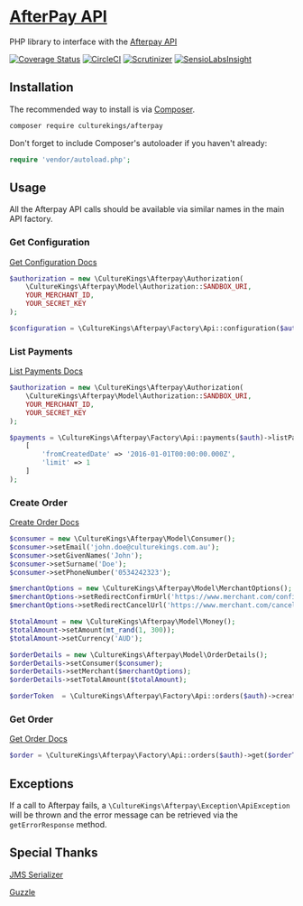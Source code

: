 [AfterPay API](https://culturekings.github.io/afterpay/)
=======================

PHP library to interface with the [Afterpay API](http://docs.afterpay.com.au/) 

[![Coverage Status](https://coveralls.io/repos/github/culturekings/afterpay/badge.svg)](https://coveralls.io/github/culturekings/afterpay)
[![CircleCI](https://img.shields.io/circleci/project/culturekings/afterpay.svg?style=svg)](https://img.shields.io/circleci/project/culturekings/afterpay.svg?style=svg)
[![Scrutinizer](https://scrutinizer-ci.com/g/culturekings/afterpay/badges/quality-score.png?b=master)](https://scrutinizer-ci.com/g/culturekings/afterpay/badges/quality-score.png?b=master)
[![SensioLabsInsight](https://img.shields.io/sensiolabs/i/b9b910ea-dc47-4459-a7b1-ff9da76edebd.svg)](https://img.shields.io/sensiolabs/i/b9b910ea-dc47-4459-a7b1-ff9da76edebd.svg)

## Installation

The recommended way to install is via [Composer](http://getcomposer.org).


```bash
composer require culturekings/afterpay
```

Don't forget to include Composer's autoloader if you haven't already:

```php
require 'vendor/autoload.php';
```

## Usage

All the Afterpay API calls should be available via similar names in the main API factory.

### Get Configuration

[Get Configuration Docs](http://docs.afterpay.com.au/merchant-api-v1.html#get-configuration)

```php
$authorization = new \CultureKings\Afterpay\Authorization(
    \CultureKings\Afterpay\Model\Authorization::SANDBOX_URI,
    YOUR_MERCHANT_ID,
    YOUR_SECRET_KEY
);

$configuration = \CultureKings\Afterpay\Factory\Api::configuration($authorization)->get()
```

### List Payments

[List Payments Docs](http://docs.afterpay.com.au/merchant-api-v1.html#list-payments)

```php
$authorization = new \CultureKings\Afterpay\Authorization(
    \CultureKings\Afterpay\Model\Authorization::SANDBOX_URI,
    YOUR_MERCHANT_ID,
    YOUR_SECRET_KEY
);

$payments = \CultureKings\Afterpay\Factory\Api::payments($auth)->listPayments(
    [
        'fromCreatedDate' => '2016-01-01T00:00:00.000Z',
        'limit' => 1
    ]
);
```

### Create Order

[Create Order Docs](http://docs.afterpay.com.au/merchant-api-v1.html#create-order)

```php
$consumer = new \CultureKings\Afterpay\Model\Consumer();
$consumer->setEmail('john.doe@culturekings.com.au');
$consumer->setGivenNames('John');
$consumer->setSurname('Doe');
$consumer->setPhoneNumber('0534242323');

$merchantOptions = new \CultureKings\Afterpay\Model\MerchantOptions();
$merchantOptions->setRedirectConfirmUrl('https://www.merchant.com/confirm');
$merchantOptions->setRedirectCancelUrl('https://www.merchant.com/cancel');

$totalAmount = new \CultureKings\Afterpay\Model\Money();
$totalAmount->setAmount(mt_rand(1, 300));
$totalAmount->setCurrency('AUD');

$orderDetails = new \CultureKings\Afterpay\Model\OrderDetails();
$orderDetails->setConsumer($consumer);
$orderDetails->setMerchant($merchantOptions);
$orderDetails->setTotalAmount($totalAmount);

$orderToken  = \CultureKings\Afterpay\Factory\Api::orders($auth)->create($orderDetails);
```

### Get Order

[Get Order Docs](http://docs.afterpay.com.au/merchant-api-v1.html#get-order)

```php
$order = \CultureKings\Afterpay\Factory\Api::orders($auth)->get($orderToken->getToken());
```

## Exceptions

If a call to Afterpay fails, a `\CultureKings\Afterpay\Exception\ApiException` will be thrown and the error message can be retrieved via the `getErrorResponse` method.

## Special Thanks

[JMS Serializer](https://github.com/schmittjoh/serializer)

[Guzzle](https://github.com/guzzle/guzzle)

